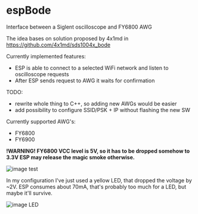 # espBode
Interface between a Siglent oscilloscope and FY6800 AWG

The idea bases on solution proposed by 4x1md in https://github.com/4x1md/sds1004x_bode

Currently implemented features:
 - ESP is able to connect to a selected WiFi network and listen to oscilloscope requests
 - After ESP sends request to AWG it waits for confirmation

TODO:
 - rewrite whole thing to C++, so adding new AWGs would be easier
 - add possibility to configure SSID/PSK + IP without flashing the new SW

Currently supported AWG's:
 - FY6800
 - FY6900

**!WARNING! FY6800 VCC level is 5V, so it has to be dropped somehow to 3.3V ESP may release the magic smoke otherwise.**

![image test](img/connection.png)

In my configuration I've just used a yellow LED, that dropped the voltage by ~2V.
ESP consumes about 70mA, that's probably too much for a LED, but maybe it'll survive.

![image LED](img/espLed.jpg)
